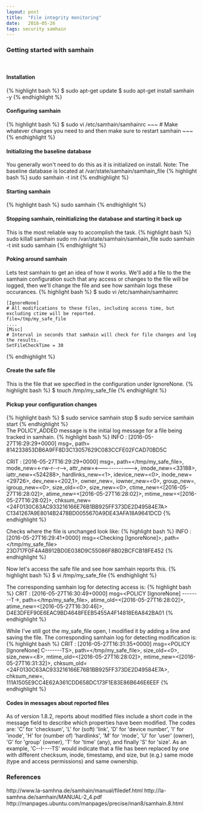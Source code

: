 ```yaml
---
layout: post
title:  "File integrity monitoring"
date:   2016-05-26
tags: security samhain
---
```

<h3>Getting started with samhain</h3>
<br>
<h4>Installation</h4>
{% highlight bash %}
$ sudo apt-get update
$ sudo apt-get install samhain -y
{% endhighlight %}
<br>
<h4>Configuring samhain</h4>
{% highlight bash %}
$ sudo vi /etc/samhain/samhainrc
~~~
# Make whatever changes you need to and then make sure to restart samhain
~~~
{% endhighlight %}
<br>
<h4>Initializing the baseline database</h4>
You generally won't need to do this as it is initialized on install.
Note:  The baseline database is located at  /var/state/samhain/samhain_file 
{% highlight bash %}
sudo samhain -t init 
{% endhighlight %}
<br>
<h4>Starting samhain</h4>
{% highlight bash %}
sudo samhain
{% endhighlight %}
<br>
<h4>Stopping samhain, reinitializing the database and starting it back up</h4>
This is the most reliable way to accomplish the task.
{% highlight bash %}
sudo killall samhain
sudo rm /var/state/samhain/samhain_file
sudo samhain -t init
sudo samhain
{% endhighlight %}
<br>
<h4>Poking around samhain</h4> 
Lets test samhain to get an idea of how it works.
We'll add a file to the the samhain configuration such that any access or changes to the
file will be logged, then we'll change the file and see how samhain logs these occurances.
{% highlight bash %}
$ sudo vi /etc/samhain/samhainrc

~~~
[IgnoreNone]
# All modifications to these files, including access time, but excluding ctime will be reported.
file=/tmp/my_safe_file
....
[Misc]
# Interval in seconds that samhain will check for file changes and log the results.
SetFileCheckTime = 30
~~~
{% endhighlight %}
<br>
<h4>Create the safe file</h4>
This is the file that we specified in the configuration under IgnoreNone.
{% highlight bash %}
$ touch /tmp/my_safe_file
{% endhighlight %}
<br>
<h4>Pickup your configuration changes</h4>
{% highlight bash %}
$ sudo service samhain stop
$ sudo service samhain start
{% endhighlight %}
<br>
The POLICY_ADDED message is the initial log message for a file being tracked in samhain.
{% highlight bash %}
INFO   :  [2016-05-27T16:29:29+0000] msg=<Checking     [IgnoreNone]>, path=</tmp/my_safe_file>
814233853DB6A9FF8D3C13057629C083CCFE02FCAD70BD5C

CRIT   :  [2016-05-27T16:29:29+0000] msg=<POLICY ADDED>, path=</tmp/my_safe_file>, mode_new=<-rw-r--r-->, attr_new=<------------>, imode_new=<33188>, iattr_new=<524288>, hardlinks_new=<1>, idevice_new=<0>, inode_new=<29726>, dev_new=<202,1>, owner_new=<root>, iowner_new=<0>, group_new=<root>, igroup_new=<0>, size_old=<0>, size_new=<0>, ctime_new=<[2016-05-27T16:28:02]>, atime_new=<[2016-05-27T16:28:02]>, mtime_new=<[2016-05-27T16:28:02]>, chksum_new=<24F0130C63AC933216166E76B1BB925FF373DE2D49584E7A>
C1341267A9E8014B2478BD0055670A9DE43AFA18A9641DCD
{% endhighlight %}<br>

Checks where the file is unchanged look like:
{% highlight bash %}
INFO   :  [2016-05-27T16:29:41+0000] msg=<Checking     [IgnoreNone]>, path=</tmp/my_safe_file>
23D717F0F4A4B912BD0E038D9C55086F8B02BCFCB18FE452
{% endhighlight %}<br>

Now let's access the safe file and see how samhain reports this.
{% highlight bash %}
$ vi /tmp/my_safe_file
{% endhighlight %}<br>

The corresponding samhain log for detecting access is:
{% highlight bash %}
CRIT   :  [2016-05-27T16:30:49+0000] msg=<POLICY [IgnoreNone] --------T->, path=</tmp/my_safe_file>, atime_old=<[2016-05-27T16:28:02]>, atime_new=<[2016-05-27T16:30:46]>,
D4E3DFEF90E6EAC9BD4648FEEB5455A4F14818E6A842BA01
{% endhighlight %}<br>

While I've still got the my_safe_file open, I modified it by adding a line and saving
the file.  The corresponding samhain log for detecting modification is:
{% highlight bash %}
CRIT   :  [2016-05-27T16:31:35+0000] msg=<POLICY [IgnoreNone] C-------TS>, path=</tmp/my_safe_file>, size_old=<0>, size_new=<8>, mtime_old=<[2016-05-27T16:28:02]>, mtime_new=<[2016-05-27T16:31:32]>, chksum_old=<24F0130C63AC933216166E76B1BB925FF373DE2D49584E7A>, chksum_new=<F2C8BBB8CF84465047A5BFF0E070D229ECEED449A8B875D9>,
111A1505E9CC4E62A361CDD658DC173F1E83E86B646E6EEF
{% endhighlight %}<br>


<h4>Codes in messages about reported files</h4>
As of version 1.8.2, reports about modified files include a short code in the message field to describe
which properties have been modified. The codes are: 'C' for 'checksum', 'L' for (soft) 'link', 'D' for
'device number', 'I' for 'inode', 'H' for (number of) 'hardlinks', 'M' for 'mode', 'U' for 'user' (owner), 'G'
for 'group' (owner), 'T' for 'time' (any), and finally 'S' for 'size'.
As an example, 'C--I----TS' would indicate that a file has been replaced by one with different checksum,
inode, timestamp, and size, but (e.g.) same mode (type and access permissions) and same ownership.

<h3>References</h3>
http://www.la-samhna.de/samhain/manual/filedef.html
http://la-samhna.de/samhain/MANUAL-2_4.pdf
http://manpages.ubuntu.com/manpages/precise/man8/samhain.8.html
